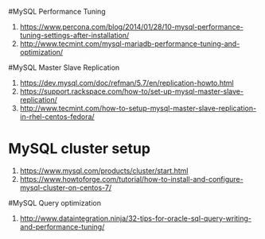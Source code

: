 #MySQL Performance Tuning

1. https://www.percona.com/blog/2014/01/28/10-mysql-performance-tuning-settings-after-installation/
2. http://www.tecmint.com/mysql-mariadb-performance-tuning-and-optimization/

#MySQL Master Slave Replication

1. https://dev.mysql.com/doc/refman/5.7/en/replication-howto.html
2. https://support.rackspace.com/how-to/set-up-mysql-master-slave-replication/
3. http://www.tecmint.com/how-to-setup-mysql-master-slave-replication-in-rhel-centos-fedora/

# MySQL cluster setup

1. https://www.mysql.com/products/cluster/start.html
2. https://www.howtoforge.com/tutorial/how-to-install-and-configure-mysql-cluster-on-centos-7/

#MySQL Query optimization

1. http://www.dataintegration.ninja/32-tips-for-oracle-sql-query-writing-and-performance-tuning/
